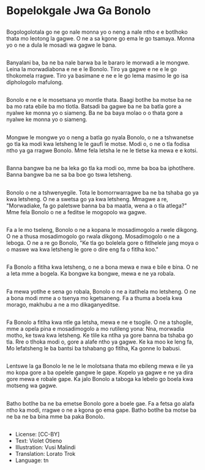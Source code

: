 # Bopelokgale Jwa Ga Bonolo

##
Bogologolotala go ne go nale monna yo o neng a nale ntho e e botlhoko thata mo leotong la gagwe. O ne a sa kgone go ema le go tsamaya. Monna yo o ne a dula le mosadi wa gagwe le bana.

##
Banyalani ba, ba ne ba nale barwa ba le bararo le morwadi a le mongwe. Leina la morwadiabona e ne e le Bonolo. Tiro ya gagwe e ne e le go tlhokomela rragwe. Tiro ya basimane e ne e le go lema masimo le go isa diphologolo mafulong.

##
Bonolo e ne e le mosetsana yo montle thata. Baagi botlhe ba motse ba ne ba mo rata ebile ba mo tlotla. Batsadi ba gagwe ba ne ba batla gore a nyalwe ke monna yo o siameng. Ba ne ba baya molao o o thata gore a nyalwe ke monna yo o siameng.

##
Mongwe le mongwe yo o neng a batla go nyala Bonolo, o ne a tshwanetse go tla ka modi kwa letsheng le le gaufi le motse. Modi o, o ne o tla fodisa ntho ya ga rragwe Bonolo. Mme fela letsha le ne le tletse ka mewa e e kotsi.

##
Banna bangwe ba ne ba leka go tla ka modi oo, mme ba boa ba iphotlhere. Banna bangwe ba ne sa ba boe go tswa letsheng.

##
Bonolo o ne a tshwenyegile. Tota le bomorrwarragwe ba ne ba tshaba go ya kwa letsheng. O ne a swetsa go ya kwa letsheng. Mmagwe a re, "Morwadiake, fa go paletswe banna ba ba maatla, wena a o tla atlega?" Mme fela Bonolo o ne a feditse le mogopolo wa gagwe.

##
Fa a le mo tseleng, Bonolo o ne a kopana le mosadimogolo a rwele dikgong. O ne a thusa mosadimogolo go rwala dikgong. Mosadimogolo o ne a leboga. O ne a re go Bonolo, "Ke tla go bolelela gore o fitlhelele jang moya o o maswe wa kwa letsheng le gore o dire eng fa o fitlha koo."

##
Fa Bonolo a fitlha kwa letsheng, o ne a bona mewa e nwa e bile e bina. O ne a leta mme a bogela. Ka bongwe ka bongwe, mewa e ne ya robala.

##
Fa mewa yotlhe e sena go robala, Bonolo o ne a itatlhela mo letsheng. O ne a bona modi mme a o tsenya mo kgetsaneng. Fa a thuma a boela kwa morago, makhubu a ne a mo dikaganyeditse.

##
Fa Bonolo a fitlha kwa ntle ga letsha, mewa e ne e tsogile. O ne a tshogile, mme a opela pina e mosadimogolo a mo rutileng yona: Nna, morwadia motho, ke tswa kwa letsheng. Ke tlile ka ntlha ya gore banna ba tshaba go tla. Rre o tlhoka modi o, gore a alafe ntho ya gagwe. Ke ka moo ke leng fa, Mo lefatsheng le ba bantsi ba tshabang go fitlha, Ka gonne lo babusi.

##
Lentswe la ga Bonolo le ne le le molotsana thata mo ebileng mewa e ile ya mo kopa gore a ba opelele gangwe le gape. Kopelo ya gagwe e ne ya dira gore mewa e robale gape. Ka jalo Bonolo a taboga ka lebelo go boela kwa motseng wa gagwe.

##
Batho botlhe ba ne ba emetse Bonolo gore a boele gae. Fa a fetsa go alafa ntho ka modi, rragwe o ne a kgona go ema gape. Batho botlhe ba motse ba ne ba ne ba bina mme ba paka Bonolo.

##
* License: [CC-BY]
* Text: Violet Otieno
* Illustration: Vusi Malindi
* Translation: Lorato Trok
* Language: tn
